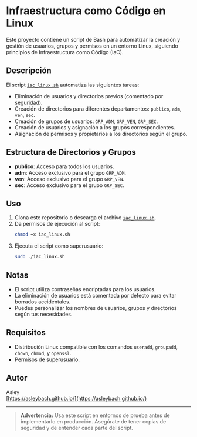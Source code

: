 # Infraestructura como Código en Linux

Este proyecto contiene un script de Bash para automatizar la creación y gestión de usuarios, grupos y permisos en un entorno Linux, siguiendo principios de Infraestructura como Código (IaC).

## Descripción

El script [`iac_linux.sh`](iac_linux.sh) automatiza las siguientes tareas:

- Eliminación de usuarios y directorios previos (comentado por seguridad).
- Creación de directorios para diferentes departamentos: `publico`, `adm`, `ven`, `sec`.
- Creación de grupos de usuarios: `GRP_ADM`, `GRP_VEN`, `GRP_SEC`.
- Creación de usuarios y asignación a los grupos correspondientes.
- Asignación de permisos y propietarios a los directorios según el grupo.

## Estructura de Directorios y Grupos

- **publico**: Acceso para todos los usuarios.
- **adm**: Acceso exclusivo para el grupo `GRP_ADM`.
- **ven**: Acceso exclusivo para el grupo `GRP_VEN`.
- **sec**: Acceso exclusivo para el grupo `GRP_SEC`.

## Uso

1. Clona este repositorio o descarga el archivo [`iac_linux.sh`](iac_linux.sh).
2. Da permisos de ejecución al script:
   ```sh
   chmod +x iac_linux.sh
   ```
3. Ejecuta el script como superusuario:
   ```sh
   sudo ./iac_linux.sh
   ```

## Notas

- El script utiliza contraseñas encriptadas para los usuarios.
- La eliminación de usuarios está comentada por defecto para evitar borrados accidentales.
- Puedes personalizar los nombres de usuarios, grupos y directorios según tus necesidades.

## Requisitos

- Distribución Linux compatible con los comandos `useradd`, `groupadd`, `chown`, `chmod`, y `openssl`.
- Permisos de superusuario.

## Autor

Asley  
[https://asleybach.github.io/](https://asleybach.github.io/)

---

> **Advertencia:** Usa este script en entornos de prueba antes de implementarlo en producción. Asegúrate de tener copias de seguridad y de entender cada parte del script.



